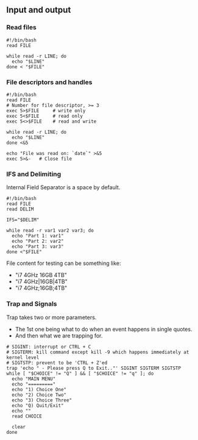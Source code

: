 ## Input and output
### Read files
```
#!/bin/bash
read FILE

while read -r LINE; do
  echo "$LINE"
done < "$FILE"
```

### File descriptors and handles
```
#!/bin/bash
read FILE
# Number for file descriptor, >= 3
exec 5>$FILE     # write only
exec 5<$FILE     # read only
exec 5<>$FILE    # read and write

while read -r LINE; do
  echo "$LINE"
done <&5

echo "File was read on: `date`" >&5
exec 5>&-   # Close file
```

### IFS and Delimiting
Internal Field Separator is a space by default.
```
#!/bin/bash
read FILE
read DELIM

IFS="$DELIM"

while read -r var1 var2 var3; do
  echo "Part 1: var1"
  echo "Part 2: var2"
  echo "Part 3: var3"
done <"$FILE"
```
File content for testing can be something like:
- "i7 4GHz 16GB 4TB"
- "i7 4GHz|16GB|4TB"
- "i7 4GHz;16GB;4TB"

### Trap and Signals
Trap takes two or more parameters.
- The 1st one being what to do when an event happens in single quotes.
- And then what we are trapping for.
```
# SIGINT: interrupt or CTRL + C
# SIGTERM: kill command except kill -9 which happens immediately at kernel level
# SIGTSTP: prevent to be 'CTRL + Z'ed
trap 'echo " - Please press Q to Exit.."' SIGINT SIGTERM SIGTSTP
while [ "$CHOICE" != "Q" ] && [ "$CHOICE" != "q" ]; do
  echo "MAIN MENU"
  echo "========="
  echo "1) Choice One"
  echo "2) Choice Two"
  echo "3) Choice Three"
  echo "Q) Quit/Exit"
  echo ""
  read CHOICE

  clear
done
```

